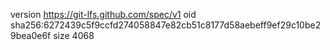 version https://git-lfs.github.com/spec/v1
oid sha256:6272439c5f9ccfd274058847e82cb51c8177d58aebeff9ef29c10be29bea0e6f
size 4068
